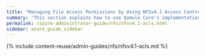 ```yaml
---
title: "Managing File Access Permissions by Using NFSv4.1 Access Control Lists (ACLs)"
summary: "This section explains how to use Qumulo Core's implementation of NFSv4.1 with access control lists (ACLs) to manage access permissions for files."
permalink: /azure-administrator-guide/nfs/nfsv4.1-acls.html
sidebar: azure_guide_sidebar
---
```


{% include content-reuse/admin-guides/nfs/nfsv4.1-acls.md %}
